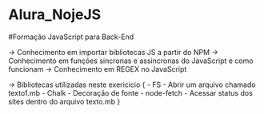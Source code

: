 # Alura_NojeJS

#Formação JavaScript para Back-End

-> Conhecimento em importar bibliotecas JS a partir do NPM
-> Conhecimento em funções sincronas e assincronas do JavaScript e como funcionam
-> Conhecimento em REGEX no JavaScript

-> Bibliotecas utilizadas neste exericicio {
    - FS - Abrir um arquivo chamado texto1.mb
    - Chalk - Decoração de fonte
    - node-fetch - Acessar status dos sites dentro do arquivo texto.mb
}
